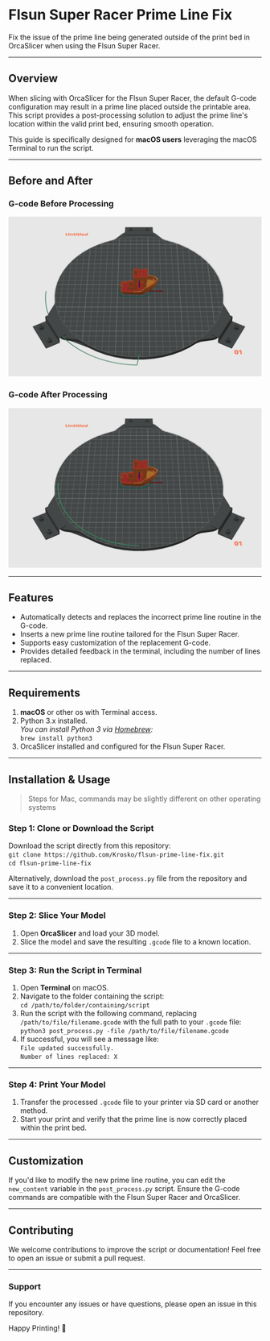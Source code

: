 # **Flsun Super Racer Prime Line Fix**  
Fix the issue of the prime line being generated outside of the print bed in OrcaSlicer when using the Flsun Super Racer.

---

## **Overview**  
When slicing with OrcaSlicer for the Flsun Super Racer, the default G-code configuration may result in a prime line placed outside the printable area. This script provides a post-processing solution to adjust the prime line's location within the valid print bed, ensuring smooth operation.

This guide is specifically designed for **macOS users** leveraging the macOS Terminal to run the script.

---

## **Before and After**
### **G-code Before Processing**
![G-code Before](https://github.com/Krosko/flsun-prime-line-fix/blob/main/images/gcode_before.png)

### **G-code After Processing**
![G-code After](https://github.com/Krosko/flsun-prime-line-fix/blob/main/images/gcode_after.png)

---

## **Features**
- Automatically detects and replaces the incorrect prime line routine in the G-code.  
- Inserts a new prime line routine tailored for the Flsun Super Racer.  
- Supports easy customization of the replacement G-code.  
- Provides detailed feedback in the terminal, including the number of lines replaced.  

---

## **Requirements**
1. **macOS** or other os with Terminal access.
2. Python 3.x installed.  
   *You can install Python 3 via [Homebrew](https://brew.sh/):*  
   `brew install python3`
3. OrcaSlicer installed and configured for the Flsun Super Racer.  

---

## **Installation & Usage**

> Steps for Mac, commands may be slightly different on other operating systems

### **Step 1: Clone or Download the Script**
Download the script directly from this repository:  
`git clone https://github.com/Krosko/flsun-prime-line-fix.git`  
`cd flsun-prime-line-fix`

Alternatively, download the `post_process.py` file from the repository and save it to a convenient location.

---

### **Step 2: Slice Your Model**
1. Open **OrcaSlicer** and load your 3D model.  
2. Slice the model and save the resulting `.gcode` file to a known location.  

---

### **Step 3: Run the Script in Terminal**
1. Open **Terminal** on macOS.  
2. Navigate to the folder containing the script:  
   `cd /path/to/folder/containing/script`
3. Run the script with the following command, replacing `/path/to/file/filename.gcode` with the full path to your `.gcode` file:  
   `python3 post_process.py -file /path/to/file/filename.gcode`
4. If successful, you will see a message like:  
   `File updated successfully.`  
   `Number of lines replaced: X`

---

### **Step 4: Print Your Model**
1. Transfer the processed `.gcode` file to your printer via SD card or another method.  
2. Start your print and verify that the prime line is now correctly placed within the print bed.  

---

## **Customization**
If you'd like to modify the new prime line routine, you can edit the `new_content` variable in the `post_process.py` script. Ensure the G-code commands are compatible with the Flsun Super Racer and OrcaSlicer.

---

## **Contributing**
We welcome contributions to improve the script or documentation! Feel free to open an issue or submit a pull request.

---

### **Support**
If you encounter any issues or have questions, please open an issue in this repository.  

Happy Printing! 🎉  
